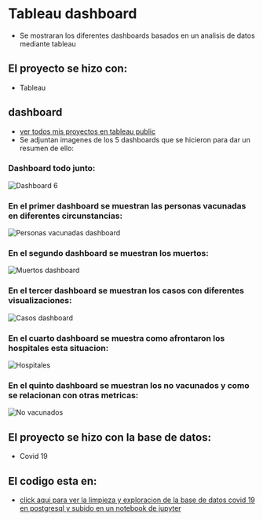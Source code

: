 # Tableau dashboard
* Se mostraran los diferentes dashboards basados en un analisis de datos mediante tableau
## El proyecto se hizo con:

* Tableau

## dashboard
* [ver todos mis proyectos en tableau public](https://public.tableau.com/app/profile/santiago.lara)
* Se adjuntan imagenes de los 5 dashboards que se hicieron para dar un resumen de ello:

### Dashboard todo junto:

![Dashboard 6](https://user-images.githubusercontent.com/92124774/209755982-607c01fb-3adb-4e4c-9bdf-eb1620d83c4d.png)

### En el primer dashboard se muestran las personas vacunadas en diferentes circunstancias:

![Personas vacunadas dashboard](https://user-images.githubusercontent.com/92124774/209259838-179f5af9-4730-4e83-a707-569a30cb8dd8.png)

### En el segundo dashboard se muestran los muertos:

![Muertos dashboard](https://user-images.githubusercontent.com/92124774/209259867-c5c81c08-fb47-4a21-b053-1332119c4bf6.png)

### En el tercer dashboard se muestran los casos con diferentes visualizaciones:
![Casos dashboard](https://user-images.githubusercontent.com/92124774/209259884-987f22f9-7358-47c9-b1ee-72775f613039.png)

### En el cuarto dashboard se muestra como afrontaron los hospitales esta situacion:

![Hospitales](https://user-images.githubusercontent.com/92124774/209259948-2279ee20-1176-445d-905a-6ca698cef9e3.png)

### En el quinto dashboard se muestran los no vacunados y como se relacionan con otras metricas:

![No vacunados](https://user-images.githubusercontent.com/92124774/209259975-8d524248-44fb-4c55-ab08-b7a6d48042c1.png)

## El proyecto se hizo con la base de datos:

* Covid 19

## El codigo esta en:

* [click aqui para ver la limpieza y exploracion de la base de datos covid 19 en postgresql y subido en un notebook de jupyter](https://github.com/dostoy25/Data-analysis-projects/blob/main/Covid%2019%20proyecto/Covid.ipynb)
